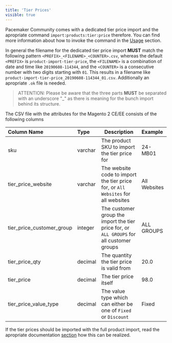 ```yaml
---
title: 'Tier Prices'
visible: true
---
```


Pacemaker Community comes with a dedicated tier price import and the apropriate command `import:products:tier:price` therefore. You can find more information about how to invoke the command in the [Usage](/getting-started/usage) section.

In general the filename for the dedicated tier price import **MUST** match the following pattern `<PREFIX>_<FILENAME>_<COUNTER>.csv`, whereas the default `<PREFIX>` is `product-import-tier-price`, the `<FILENAME>` is a combination of date and time like `20190608-114344`, and the `<COUNTER>` is a consecutive number with two digits starting with `01`. This results in a filename like `product-import-tier-price_20190608-114344_01.csv`. Additionally an apropriate `.ok` file is needed.

> ATTENTION: Please be aware that the three parts **MUST** be separated with an underscore "_" as there is meaning for the bunch import behind its structure.

The CSV file with the attributes for the Magento 2 CE/EE consists of the following columns

| Column Name               | Type     | Description                                                                               | Example      |
|:--------------------------|:---------|-------------------------------------------------------------------------------------------|:-------------|
| sku                       | varchar  | The product SKU to import the tier price for                                              |      24-MB01 |
| tier_price_website        | varchar  | The website code to import the tier price for, or `All Websites` for all websites         | All Websites |
| tier_price_customer_group | integer  | The customer group the import the tier price for, or `ALL GROUPS` for all customer groups |   ALL GROUPS |
| tier_price_qty            | decimal  | The quantity the tier price is valid from                                                 |         20.0 |
| tier_price                | decimal  | The tier price itself                                                                     |         98.0 |
| tier_price_value_type     | decimal  | The value type which can either be one of `Fixed` or `Discount`                           |        Fixed |

If the tier prices should be imported with the full product import, read the apropriate documentation [section](https://docs.m2if.com/file-structure/product-import#add-tier-prices-to-product-import) how this can be realized.